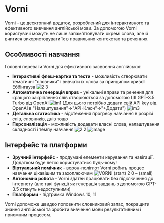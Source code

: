 # Vorni
Vorni - це десктопний додаток, розроблений для інтерактивного та ефективного вивчення англійської мови. За допомогою Vorni користувачі можуть не лише запам'ятовувати окремі слова, але й вчитися використовувати їх в правильних контекстах та реченнях.

## Особливості навчання
Головні переваги Vorni для ефективного засвоєння англійської:

- **Інтерактивні флеш-картки та тести** - можливість створювати тематичні "словники" і вивчати їх слова за принципом кривої Еббінгауза
  ![2 3](https://github.com/andriystrizhak/EWL-FC/assets/115723613/02e58eac-756d-46f8-9c4d-189efbbcddb4)
- **Автоматична генерація вправ** - унікальні вправи та речення для кращого закріплення слів створюються за допомогою ШІ GPT-3.5 Turbo від OpenAI
  ![im1](https://github.com/andriystrizhak/EWL-FC/assets/115723613/851aa55c-35c0-44b6-aeea-de0a3ca8a551)
  (Для цього потрібно додати свій API key від OpenAI в
  "Налаштування"=>"API-Ключ"=>"+Додати")
   ![im3](https://github.com/andriystrizhak/EWL-FC/assets/115723613/ed99ccd0-adf2-4417-a064-b3adfbac69f5)
- **Детальна статистика** - відстеження прогресу навчання в розрізі слів, словників, днів тощо
- **Персоналізація** - можливість додавати власні слова, налаштування складності і темпу навчання
  ![2 2](https://github.com/andriystrizhak/EWL-FC/assets/115723613/ca7c8e7f-156f-4871-89b0-c0012bcde23a)
  ![image](https://github.com/andriystrizhak/EWL-FC/assets/115723613/6ab68204-c9ba-48e3-b93c-9e42e933a86f)

## Інтерфейс та платформи

- **Зручний інтерфейс** - продумані елементи керування та навігації. Додатком буде легко користуватися будь-кому!
- **Віртуальний помічник** - ворон-поліглот Vorni робить процес навчання цікавішим та захоплюючим
  ![VORNI (start) 2 0 – (small)](https://github.com/andriystrizhak/EWL-FC/assets/115723613/c924a264-c012-453c-83ae-9ebbb3a15522)
- **Автономна робота** - Vorni здатен працювати без підключення до інтернету 
  (але такі функції як генерація завдань з допомогою GPT-3.5 стануть недоступними)
- **Платформи** - підтримка Windows 10, 11


Vorni допоможе швидко поповнити словниковий запас, покращити знання англійської та зробити вивчення мови результативним і приємним процесом.
